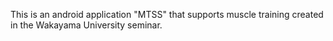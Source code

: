 This is an android application "MTSS" that supports muscle training created in the Wakayama University seminar.
